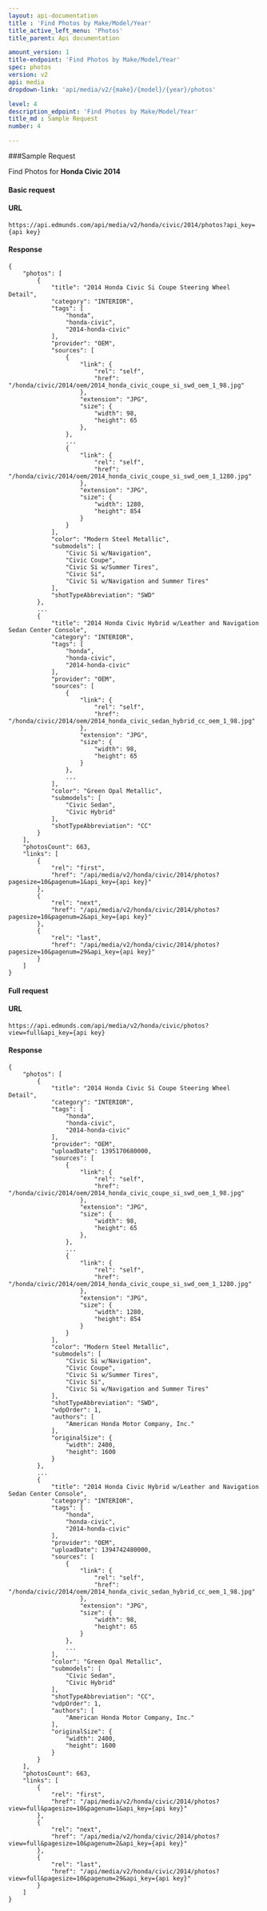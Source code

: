```yaml
---
layout: api-documentation
title : 'Find Photos by Make/Model/Year'
title_active_left_menu: 'Photos'
title_parent: Api documentation

amount_version: 1
title-endpoint: 'Find Photos by Make/Model/Year'
spec: photos
version: v2
api: media
dropdown-link: 'api/media/v2/{make}/{model}/{year}/photos'

level: 4
description_edpoint: 'Find Photos by Make/Model/Year'
title_md : Sample Request
number: 4

---
```



###Sample Request

Find Photos for **Honda Civic 2014**

#### Basic request

#### URL

    https://api.edmunds.com/api/media/v2/honda/civic/2014/photos?api_key={api key}

#### Response

    {
        "photos": [
            {
                "title": "2014 Honda Civic Si Coupe Steering Wheel Detail",
                "category": "INTERIOR",
                "tags": [
                    "honda",
                    "honda-civic",
                    "2014-honda-civic"
                ],
                "provider": "OEM",
                "sources": [
                    {
                        "link": {
                            "rel": "self",
                            "href": "/honda/civic/2014/oem/2014_honda_civic_coupe_si_swd_oem_1_98.jpg"
                        },
                        "extension": "JPG",
                        "size": {
                            "width": 98,
                            "height": 65
                        },
                    },
                    ...
                    {
                        "link": {
                            "rel": "self",
                            "href": "/honda/civic/2014/oem/2014_honda_civic_coupe_si_swd_oem_1_1280.jpg"
                        },
                        "extension": "JPG",
                        "size": {
                            "width": 1280,
                            "height": 854
                        }
                    }
                ],
                "color": "Modern Steel Metallic",
                "submodels": [
                    "Civic Si w/Navigation",
                    "Civic Coupe",
                    "Civic Si w/Summer Tires",
                    "Civic Si",
                    "Civic Si w/Navigation and Summer Tires"
                ],
                "shotTypeAbbreviation": "SWD"
            },
            ...
            {
                "title": "2014 Honda Civic Hybrid w/Leather and Navigation Sedan Center Console",
                "category": "INTERIOR",
                "tags": [
                    "honda",
                    "honda-civic",
                    "2014-honda-civic"
                ],
                "provider": "OEM",
                "sources": [
                    {
                        "link": {
                            "rel": "self",
                            "href": "/honda/civic/2014/oem/2014_honda_civic_sedan_hybrid_cc_oem_1_98.jpg"
                        },
                        "extension": "JPG",
                        "size": {
                            "width": 98,
                            "height": 65
                        }
                    },
                    ...
                ],
                "color": "Green Opal Metallic",
                "submodels": [
                    "Civic Sedan",
                    "Civic Hybrid"
                ],
                "shotTypeAbbreviation": "CC"
            }
        ],
        "photosCount": 663,
        "links": [
            {
                "rel": "first",
                "href": "/api/media/v2/honda/civic/2014/photos?pagesize=10&pagenum=1&api_key={api key}"
            },
            {
                "rel": "next",
                "href": "/api/media/v2/honda/civic/2014/photos?pagesize=10&pagenum=2&api_key={api key}"
            },
            {
                "rel": "last",
                "href": "/api/media/v2/honda/civic/2014/photos?pagesize=10&pagenum=29&api_key={api key}"
            }
        ]
    }


#### Full request

#### URL

    https://api.edmunds.com/api/media/v2/honda/civic/photos?view=full&api_key={api key}

#### Response

    {
        "photos": [
            {
                "title": "2014 Honda Civic Si Coupe Steering Wheel Detail",
                "category": "INTERIOR",
                "tags": [
                    "honda",
                    "honda-civic",
                    "2014-honda-civic"
                ],
                "provider": "OEM",
                "uploadDate": 1395170680000,
                "sources": [
                    {
                        "link": {
                            "rel": "self",
                            "href": "/honda/civic/2014/oem/2014_honda_civic_coupe_si_swd_oem_1_98.jpg"
                        },
                        "extension": "JPG",
                        "size": {
                            "width": 98,
                            "height": 65
                        },
                    },
                    ...
                    {
                        "link": {
                            "rel": "self",
                            "href": "/honda/civic/2014/oem/2014_honda_civic_coupe_si_swd_oem_1_1280.jpg"
                        },
                        "extension": "JPG",
                        "size": {
                            "width": 1280,
                            "height": 854
                        }
                    }
                ],
                "color": "Modern Steel Metallic",
                "submodels": [
                    "Civic Si w/Navigation",
                    "Civic Coupe",
                    "Civic Si w/Summer Tires",
                    "Civic Si",
                    "Civic Si w/Navigation and Summer Tires"
                ],
                "shotTypeAbbreviation": "SWD",
                "vdpOrder": 1,
                "authors": [
                    "American Honda Motor Company, Inc."
                ],
                "originalSize": {
                    "width": 2400,
                    "height": 1600
                }
            },
            ...
            {
                "title": "2014 Honda Civic Hybrid w/Leather and Navigation Sedan Center Console",
                "category": "INTERIOR",
                "tags": [
                    "honda",
                    "honda-civic",
                    "2014-honda-civic"
                ],
                "provider": "OEM",
                "uploadDate": 1394742480000,
                "sources": [
                    {
                        "link": {
                            "rel": "self",
                            "href": "/honda/civic/2014/oem/2014_honda_civic_sedan_hybrid_cc_oem_1_98.jpg"
                        },
                        "extension": "JPG",
                        "size": {
                            "width": 98,
                            "height": 65
                        }
                    },
                    ...
                ],
                "color": "Green Opal Metallic",
                "submodels": [
                    "Civic Sedan",
                    "Civic Hybrid"
                ],
                "shotTypeAbbreviation": "CC",
                "vdpOrder": 1,
                "authors": [
                    "American Honda Motor Company, Inc."
                ],
                "originalSize": {
                    "width": 2400,
                    "height": 1600
                }
            }
        ],
        "photosCount": 663,
        "links": [
            {
                "rel": "first",
                "href": "/api/media/v2/honda/civic/2014/photos?view=full&pagesize=10&pagenum=1&api_key={api key}"
            },
            {
                "rel": "next",
                "href": "/api/media/v2/honda/civic/2014/photos?view=full&pagesize=10&pagenum=2&api_key={api key}"
            },
            {
                "rel": "last",
                "href": "/api/media/v2/honda/civic/2014/photos?view=full&pagesize=10&pagenum=29&api_key={api key}"
            }
        ]
    }
